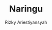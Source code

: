---
title: "Naringu"
github: https://github.com/ariestiyansyah/naringu
demo: http://naringu.oonlab.com
author: Rizky Ariestiyansyah
draft: true
ssg:
  - Jekyll
cms:
  - No Cms
---